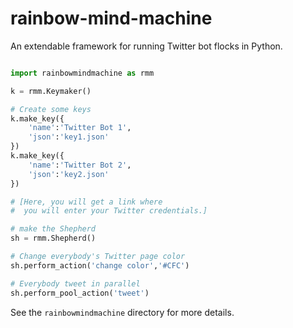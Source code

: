# rainbow-mind-machine

An extendable framework for running Twitter bot flocks in Python.

```python

import rainbowmindmachine as rmm

k = rmm.Keymaker()

# Create some keys
k.make_key({
    'name':'Twitter Bot 1',
    'json':'key1.json'
})
k.make_key({
    'name':'Twitter Bot 2',
    'json':'key2.json'
})

# [Here, you will get a link where 
#  you will enter your Twitter credentials.]

# make the Shepherd
sh = rmm.Shepherd()

# Change everybody's Twitter page color
sh.perform_action('change color','#CFC')

# Everybody tweet in parallel
sh.perform_pool_action('tweet')

```

See the ```rainbowmindmachine``` directory for more details.

